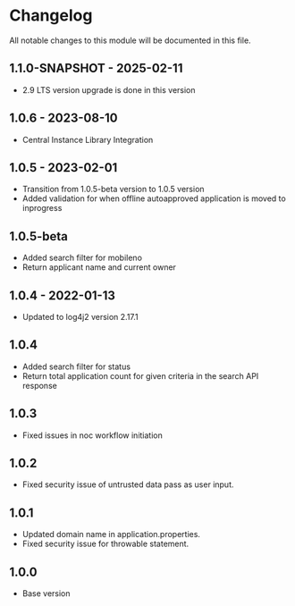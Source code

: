 # Changelog
All notable changes to this module will be documented in this file.

## 1.1.0-SNAPSHOT - 2025-02-11
- 2.9 LTS version upgrade is done in this version

## 1.0.6 - 2023-08-10

- Central Instance Library Integration

## 1.0.5 - 2023-02-01

- Transition from 1.0.5-beta version to 1.0.5 version
- Added validation for when offline autoapproved application is moved to inprogress

## 1.0.5-beta
- Added search filter for mobileno
- Return applicant name and current owner


## 1.0.4 - 2022-01-13

- Updated to log4j2 version 2.17.1

## 1.0.4

- Added search filter for status
- Return total application count for given criteria in the search API response

## 1.0.3

- Fixed issues in noc workflow initiation

## 1.0.2

- Fixed security issue of untrusted data pass as user input.

## 1.0.1

- Updated domain name in application.properties.
- Fixed security issue for throwable statement.

## 1.0.0

- Base version
